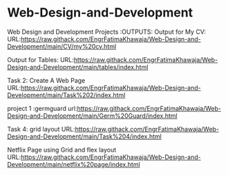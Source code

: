 # Web-Design-and-Development
Web Design and Development Projects
:OUTPUTS:
Output for My CV:
URL:https://raw.githack.com/EngrFatimaKhawaja/Web-Design-and-Development/main/CV/my%20cv.html

Output for Tables:
URL:https://raw.githack.com/EngrFatimaKhawaja/Web-Design-and-Development/main/tables/index.html

 Task 2: Create A Web Page
 URL:https://raw.githack.com/EngrFatimaKhawaja/Web-Design-and-Development/main/Task%202/index.html
 
 project 1 :germguard
 url:https://raw.githack.com/EngrFatimaKhawaja/Web-Design-and-Development/main/Germ%20Guard/index.html

 Task 4: grid layout
 URL:https://raw.githack.com/EngrFatimaKhawaja/Web-Design-and-Development/main/Task%204/index.html

 Netflix Page using Grid and flex layout
 URL:https://raw.githack.com/EngrFatimaKhawaja/Web-Design-and-Development/main/netflix%20page/index.html
